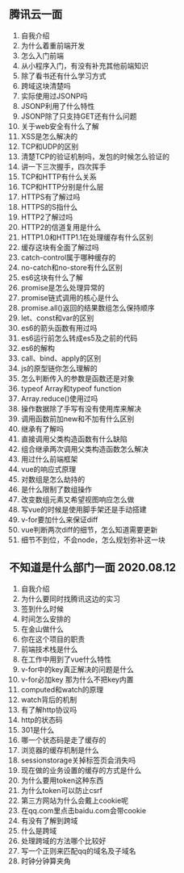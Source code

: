 ## 腾讯云一面

1. 自我介绍
2. 为什么着重前端开发
3. 怎么入门前端
4. 从小程序入门，有没有补充其他前端知识
5. 除了看书还有什么学习方式
6. 跨域这块清楚吗
7. 实际使用过JSONP吗
8. JSONP利用了什么特性
9. JSONP除了只支持GET还有什么问题
10. 关于web安全有什么了解
11. XSS是怎么解决的
12. TCP和UDP的区别
13. 清楚TCP的验证机制吗，发包的时候怎么验证的
14. 讲一下三次握手，四次挥手
15. TCP和HTTP有什么关系
16. TCP和HTTP分别是什么层
17. HTTPS有了解过吗
18. HTTPS的S指什么
19. HTTP2了解过吗
20. HTTP2的信道复用是什么
21. HTTP1.0和HTTP1.1在处理缓存有什么区别
22. 缓存这块有全面了解过吗
23. catch-control属于哪种缓存的
24. no-catch和no-store有什么区别
25. es6这块有什么了解
26. promise是怎么处理异常的
27. promise链式调用的核心是什么
28. promise.all()返回的结果数组怎么保持顺序
29. let、const和var的区别
30. es6的箭头函数有用过吗
31. es6运行前怎么转成es5及之前的代码
32. es6的解构
33. call、bind、apply的区别
34. js的原型链你怎么理解的
35. 怎么判断传入的参数是函数还是对象
36. typeof Array和typeof function
37. Array.reduce()使用过吗
38. 操作数据除了手写有没有使用库来解决
39. 调用函数前加new和不加有什么区别
40. 继承有了解吗
41. 直接调用父类构造函数有什么缺陷
42. 组合继承两次调用父类构造函数怎么解决
43. 用过什么前端框架
44. vue的响应式原理
45. 对数组是怎么劫持的
46. 是什么限制了数组操作
47. 改变数组元素又希望视图响应怎么做
48. 写vue的时候是使用脚手架还是手动搭建
49. v-for要加什么来保证diff
50. vue判断两次diff的细节，怎么知道需要更新
51. 细节不到位，不会node，怎么规划弥补这一块

## 不知道是什么部门一面 2020.08.12

1. 自我介绍
2. 为什么要同时找腾讯这边的实习
3. 签到什么时候
4. 时间怎么安排的
5. 在金山做什么
6. 你在这个项目的职责
7. 前端技术栈是什么
8. 在工作中用到了vue什么特性
9. v-for中的key真正解决的问题是什么
10. v-for必加key 那为什么不把key内置
11. computed和watch的原理
12. watch背后的机制
13. 有了解http协议吗
14. http的状态码
15. 301是什么
16. 哪一个状态码是走了缓存的
17. 浏览器的缓存机制是什么
18. sessionstorage关掉标签页会消失吗
19. 现在做的业务设置的缓存的方式是什么
20. 为什么要用token这种东西
21. 为什么token可以防止csrf
22. 第三方网站为什么会戴上cookie呢
23. 在qq.com里点击baidu.com会带cookie
24. 有没有了解到跨域
25. 什么是跨域
26. 处理跨域的方法哪个比较好
27. 写一个正则来匹配qq的域名及子域名
28. 时钟分钟算夹角